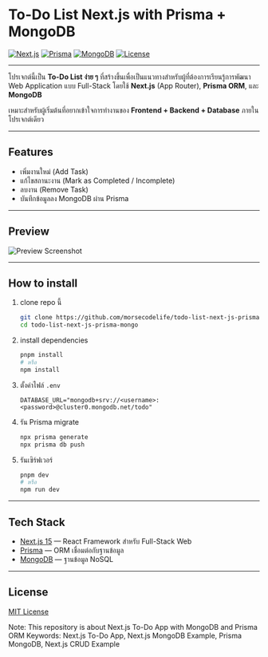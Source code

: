 # To-Do List Next.js with Prisma + MongoDB

[![Next.js](https://img.shields.io/badge/Next.js-14-black?logo=next.js)](https://nextjs.org/)
[![Prisma](https://img.shields.io/badge/Prisma-ORM-blue?logo=prisma)](https://www.prisma.io/)
[![MongoDB](https://img.shields.io/badge/MongoDB-Atlas-green?logo=mongodb)](https://www.mongodb.com/)
[![License](https://img.shields.io/badge/License-MIT-yellow.svg)](LICENSE)

---

โปรเจกต์นี้เป็น **To-Do List ง่าย ๆ** ที่สร้างขึ้นเพื่อเป็นแนวทางสำหรับผู้ที่ต้องการเรียนรู้การพัฒนา Web Application แบบ Full-Stack
โดยใช้ **Next.js** (App Router), **Prisma ORM**, และ **MongoDB**

เหมาะสำหรับผู้เริ่มต้นที่อยากเข้าใจการทำงานของ **Frontend + Backend + Database** ภายในโปรเจกต์เดียว

---

## Features

- เพิ่มงานใหม่ (Add Task)
- แก้ไขสถานะงาน (Mark as Completed / Incomplete)
- ลบงาน (Remove Task)
- บันทึกข้อมูลลง MongoDB ผ่าน Prisma

---

## Preview

![Preview Screenshot](./preview.png)

---

## How to install

1. clone repo นี้

   ```bash
   git clone https://github.com/morsecodelife/todo-list-next-js-prisma-mongo.git
   cd todo-list-next-js-prisma-mongo
   ```

2. install dependencies

   ```bash
   pnpm install
   # หรือ
   npm install
   ```

3. ตั้งค่าไฟล์ `.env`

   ```env
   DATABASE_URL="mongodb+srv://<username>:<password>@cluster0.mongodb.net/todo"
   ```

4. รัน Prisma migrate

   ```bash
   npx prisma generate
   npx prisma db push
   ```

5. รันเซิร์ฟเวอร์
   ```bash
   pnpm dev
   # หรือ
   npm run dev
   ```

---

## Tech Stack

- [Next.js 15](https://nextjs.org/) — React Framework สำหรับ Full-Stack Web
- [Prisma](https://www.prisma.io/) — ORM เชื่อมต่อกับฐานข้อมูล
- [MongoDB](https://www.mongodb.com/) — ฐานข้อมูล NoSQL

---

## License

[MIT License](./LICENSE)

Note: This repository is about Next.js To-Do App with MongoDB and Prisma ORM
Keywords: Next.js To-Do App, Next.js MongoDB Example, Prisma MongoDB, Next.js CRUD Example
